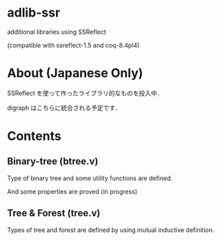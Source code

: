 adlib-ssr
=========

additional libraries using SSReflect

(compatible with ssreflect-1.5 and coq-8.4pl4)

# About (Japanese Only)

SSReflect を使って作ったライブラリ的なものを投入中．

digraph はこちらに統合される予定です．

# Contents

## Binary-tree (btree.v)

Type of binary tree and some utility functions are defined.

And some properties are proved (in progress)

## Tree & Forest (tree.v)

Types of tree and forest are defined by using mutual inductive definition.


